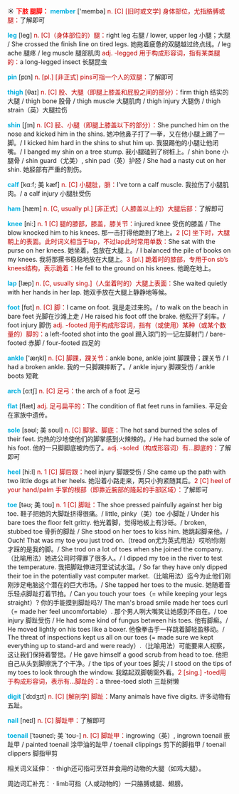 ☀ <font color="red">**下肢 腿脚：**</font>
<font color="sky blue">**member**</font> ['membə] 
<font color="#c00000">n. [C] [旧时或文学] 身体部位，尤指胳膊或腿：</font>了解即可

<font color="sky blue">**leg**</font> [leɡ] 
<font color="#c00000">n. [C]（身体部位的）腿：</font>right leg 右腿 / lower, upper leg 小腿；大腿 / She crossed the finish line on tired legs. 她拖着疲惫的双腿越过终点线。/ leg ache 腿疼 / leg muscle 腿部肌肉 <font color="#c00000">adj. -legged 用于构成形容词，指有某类腿的：</font>a long-legged insect 长腿昆虫

<font color="sky blue">**pin**</font> [pɪn] 
<font color="#c00000">n. [pl.] [非正式] pins可指一个人的双腿：</font>了解即可
           
<font color="sky blue">**thigh**</font> [θaɪ]
<font color="#c00000">n. [C] 股、大腿（即腿上膝盖和屁股之间的部分）：</font>firm thigh 结实的大腿 / thigh bone 股骨 / thigh muscle 大腿肌肉 / thigh injury 大腿伤 / thigh strain（英）大腿拉伤
           
<font color="sky blue">**shin**</font> [ʃɪn]
<font color="#c00000">n. [C] 胫、小腿（即腿上膝盖以下的部分）：</font>She punched him on the nose and kicked him in the shins. 她冲他鼻子打了一拳，又在他小腿上踢了一脚。/ I kicked him hard in the shins to shut him up. 我狠踢他的小腿让他闭嘴。/ I banged my shin on a tree stump. 我小腿磕到了树桩上。/ shin bone 小腿骨 / shin guard（尤美）, shin pad（英）护胫 / She had a nasty cut on her shin. 她胫部有严重的割伤。
           
<font color="sky blue">**calf**</font> [kɑ:f; 美 kæf]
<font color="#c00000">n. [C] 小腿肚，腓：</font>I've torn a calf muscle. 我拉伤了小腿肌肉。/ a calf injury 小腿肚受伤

<font color="sky blue">**ham**</font> [hæm] 
<font color="#c00000">n. [C, usually pl.] [非正式]（人膝盖以上的）大腿后部：</font>了解即可

<font color="sky blue">**knee**</font> [ni:] 
<font color="#c00000">n. 1 [C] 腿的膝部，膝盖，膝关节：</font>injured knee 受伤的膝盖 / The blow knocked him to his knees. 那一击打得他跪到了地上。<font color="#c00000">2 [C] 坐下时，大腿朝上的表面。此时词义相当于lap，不过lap此时常用单数：</font>She sat with the purse on her knees. 她坐着，包放在大腿上。/ I balanced the pile of books on my knees. 我将那摞书稳稳地放在大腿上。<font color="#c00000">3 [pl.] 跪着时的膝部，专用于on sb’s knees结构，表示跪着：</font>He fell to the ground on his knees. 他跪在地上。

<font color="sky blue">**lap**</font> [læp] 
<font color="#c00000">n. [C, usually sing.]（人坐着时的）大腿上表面：</font>She waited quietly with her hands in her lap. 她双手放在大腿上静静地等候。

<font color="sky blue">**foot**</font> [fʊt] 
<font color="#c00000">n. [C] 脚：</font>I came on foot. 我是走过来的。/ to walk on the beach in bare feet 光脚在沙滩上走 / He raised his foot off the brake. 他松开了刹车。/ foot injury 脚伤 <font color="#c00000">adj. -footed 用于构成形容词，指有（或使用）某种（或某个数量的）脚的：</font>a left-footed shot into the goal 踢入球门的一记左脚射门 / bare-footed 赤脚 / four-footed 四足的

<font color="sky blue">**ankle**</font> ['æŋkl] 
<font color="#c00000">n. [C] 脚踝，踝关节：</font>ankle bone, ankle joint 脚踝骨；踝关节 / I had a broken ankle. 我的一只脚踝摔断了。/ ankle injury 脚踝受伤 / ankle boots 短靴

<font color="sky blue">**arch**</font> [ɑːtʃ] 
<font color="#c00000">n. [C] 足弓：</font>the arch of a foot 足弓

<font color="sky blue">**flat**</font> [flæt] 
<font color="#c00000">adj. 足弓扁平的：</font>The condition of flat feet runs in families. 平足会在家族中遗传。
           
<font color="sky blue">**sole**</font> [səʊl; 美 soʊl]
<font color="#c00000">n. [C] 脚掌、脚底：</font>The hot sand burned the soles of their feet. 灼热的沙地使他们的脚掌感到火辣辣的。/ He had burned the sole of his foot. 他的一只脚脚底被灼伤了。<font color="#c00000">adj. -soled（构成形容词）有…脚底的：</font>了解即可

<font color="sky blue">**heel**</font> [hi:l] 
<font color="#c00000">n. 1 [C] 脚后跟：</font>heel injury 脚跟受伤 / She came up the path with two little dogs at her heels. 她沿着小路走来，两只小狗紧随其后。<font color="#c00000">2 [C] heel of your hand/palm 手掌的根部（即靠近腕部的隆起的手部区域）：</font>了解即可
           
<font color="sky blue">**toe**</font> [təʊ; 美 toʊ]
<font color="#c00000">n. 1 [C] 脚趾：</font>The shoe pressed painfully against her big toe. 鞋子把她的大脚趾挤得很痛。/ little, pinky（美）toe 小脚趾 / Under his bare toes the floor felt gritty. 他光着脚，觉得地板上有沙砾。/ broken, stubbed toe 骨折的脚趾 / She stood on her toes to kiss him. 她跳起脚亲他。/ Ouch! That was my toe you just trod on.（tread on尤为英式用法）哎哟!你刚才踩的是我的脚。/ She trod on a lot of toes when she joined the company.（比喻用法）她进公司时得罪了很多人。/ I dipped my toe in the river to test the temperature. 我把脚趾伸进河里试试水温。/ So far they have only dipped their toe in the potentially vast computer market.（比喻用法）迄今为止他们刚刚涉足电脑这个潜在的巨大市场。/ She tapped her toes to the music. 她随着音乐轻点脚趾打着节拍。/ Can you touch your toes（= while keeping your legs straight）? 你的手能摸到脚趾吗?/ The man's broad smile made her toes curl（= made her feel uncomfortable）. 那个男人咧大嘴笑让她感到不自在。/ toe injury 脚趾受伤 / He had some kind of fungus between his toes. 他有脚癣。/ He moved lightly on his toes like a boxer. 他像拳击手一样跳着脚轻盈移动。/ The threat of inspections kept us all on our toes (= made sure we kept everything up to stand-ard and were ready）.（比喻用法）可能要来人视察，这让我们保持着警觉。/ He gave himself a good scrub from head to toe. 他把自己从头到脚擦洗了个干净。/ the tips of your toes 脚尖 / I stood on the tips of my toes to look through the window. 我踮起双脚朝窗外看。<font color="#c00000">2 [sing.] -toed用于构成形容词，表示有…脚趾的：</font>a three-toed sloth 三趾树懒
           
<font color="sky blue">**digit**</font> [ˈdɪdʒɪt]
<font color="#c00000">n. [C] [解剖学] 脚趾：</font>Many animals have five digits. 许多动物有五趾。

<font color="sky blue">**nail**</font> [neɪl] 
<font color="#c00000">n. [C] 脚趾甲：</font>了解即可
           
<font color="sky blue">**toenail**</font> [ˈtəʊneɪl; 美 ˈtoʊ-]
<font color="#c00000">n. [C] 脚趾甲：</font>ingrowing（英）, ingrown toenail 嵌趾甲 / painted toenail 涂甲油的趾甲 / toenail clippings 剪下的脚指甲 / toenail clippers 脚指甲剪

相关词义延伸：
· thigh还可指可烹饪并食用的动物的大腿（如鸡大腿）。

周边词汇补充：
· limb可指（人或动物的）一只胳膊或腿、翅膀。